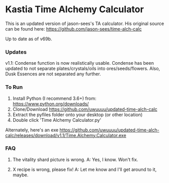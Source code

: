 # Kastia Time Alchemy Calculator

This is an updated version of jason-sees's TA calculator. His original source can be found here: https://github.com/jason-sees/time-alch-calc

Up to date as of v69b.

### Updates

v1.1: Condense function is now realistically usable. Condense has been updated to not separate plates/crystals/oils into ores/seeds/flowers. Also, Dusk Essences are not separated any further.

### To Run

1. Install Python (I recommend 3.6+) from: https://www.python.org/downloads/
2. Clone/Download https://github.com/uwuuuu/updated-time-alch-calc
3. Extract the pyfiles folder onto your desktop (or other location)
4. Double click 'Time Alchemy Calculator.py'

Alternately, here's an exe https://github.com/uwuuuu/updated-time-alch-calc/releases/download/v1.1/Time.Alchemy.Calculator.exe

### FAQ

1. The vitality shard picture is wrong.
A: Yes, I know. Won't fix.

2. X recipe is wrong, please fix!
A: Let me know and I'll get around to it, maybe.
